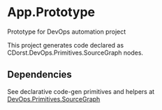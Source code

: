 # App.Prototype
Prototype for DevOps automation project

This project generates code declared as CDorst.DevOps.Primitives.SourceGraph nodes.

## Dependencies

See declarative code-gen primitives and helpers at [DevOps.Primitives.SourceGraph](https://github.com/cdorst/DevOps.Primitives.SourceGraph)
